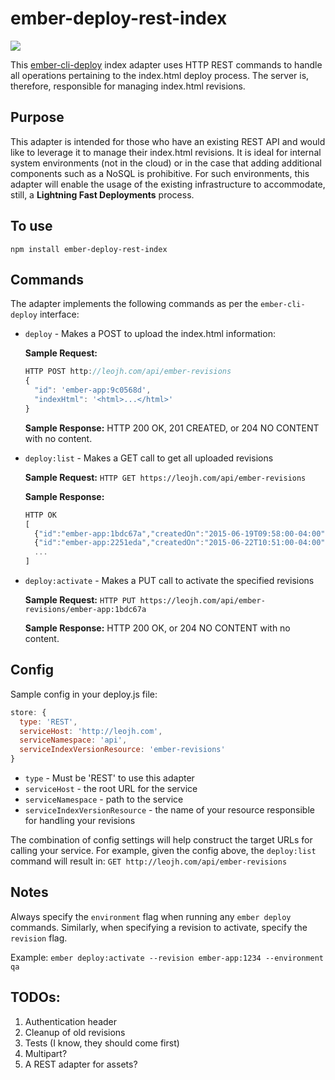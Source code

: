 # ember-deploy-rest-index

[![](https://ember-cli-deploy.github.io/ember-cli-deploy-version-badges/plugins/ember-deploy-rest-index.svg)](http://ember-cli-deploy.github.io/ember-cli-deploy-version-badges/)

This [ember-cli-deploy](https://github.com/ember-cli/ember-cli-deploy) index adapter uses HTTP REST commands to handle all operations pertaining to the index.html deploy process. The server is, therefore, responsible for managing index.html revisions.

## Purpose

This adapter is intended for those who have an existing REST API and would like to leverage it to manage their index.html revisions. It is ideal for internal system environments (not in the cloud) or in the case that adding additional components such as a NoSQL is prohibitive. For such environments, this adapter will enable the usage of the existing infrastructure to accommodate, still, a **Lightning Fast Deployments** process.

## To use
`npm install ember-deploy-rest-index`

## Commands

The adapter implements the following commands as per the `ember-cli-deploy` interface:

* `deploy` - Makes a POST to upload the index.html information:  

  **Sample Request:**

  ```js
  HTTP POST http://leojh.com/api/ember-revisions
  {
    "id": 'ember-app:9c0568d',
    "indexHtml": '<html>...</html>'
  }
  ```

  **Sample Response:** HTTP 200 OK, 201 CREATED, or 204 NO CONTENT with no content.

* `deploy:list` - Makes a GET call to get all uploaded revisions

  **Sample Request:** ``HTTP GET https://leojh.com/api/ember-revisions``

  **Sample Response:**
  ```js
  HTTP OK
  [
    {"id":"ember-app:1bdc67a","createdOn":"2015-06-19T09:58:00-04:00"},
    {"id":"ember-app:2251eda","createdOn":"2015-06-22T10:51:00-04:00"}
    ...
  ]
  ```

* `deploy:activate` - Makes a PUT call to activate the specified revisions

  **Sample Request:** `HTTP PUT https://leojh.com/api/ember-revisions/ember-app:1bdc67a`

  **Sample Response:** HTTP 200 OK, or 204 NO CONTENT with no content.

## Config

Sample config in your deploy.js file:
```js
store: {
  type: 'REST',
  serviceHost: 'http://leojh.com',
  serviceNamespace: 'api',
  serviceIndexVersionResource: 'ember-revisions'
}
```
* `type` - Must be 'REST' to use this adapter
* `serviceHost` - the root URL for the service
* `serviceNamespace` - path to the service
* `serviceIndexVersionResource` - the name of your resource responsible for handling your revisions

The combination of config settings will help construct the target URLs for calling your service. For example, given the config above, the `deploy:list` command will result in: `GET http://leojh.com/api/ember-revisions`

## Notes
Always specify the `environment` flag when running any `ember deploy` commands. Similarly, when specifying a revision to activate, specify the `revision` flag.

Example: `ember deploy:activate --revision ember-app:1234 --environment qa`

## TODOs:

1. Authentication header
2. Cleanup of old revisions
2. Tests (I know, they should come first)
3. Multipart?
4. A REST adapter for assets?
